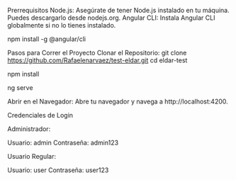 Prerrequisitos
Node.js: Asegúrate de tener Node.js instalado en tu máquina. Puedes descargarlo desde nodejs.org.
Angular CLI: Instala Angular CLI globalmente si no lo tienes instalado.

npm install -g @angular/cli

Pasos para Correr el Proyecto
Clonar el Repositorio:
git clone https://github.com/Rafaelenarvaez/test-eldar.git
cd eldar-test

npm install

ng serve


Abrir en el Navegador: Abre tu navegador y navega a http://localhost:4200.

Credenciales de Login

Administrador:

Usuario: admin
Contraseña: admin123

Usuario Regular:

Usuario: user
Contraseña: user123
